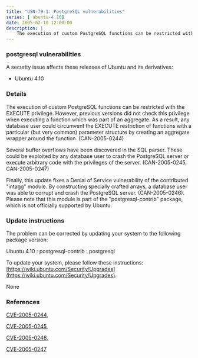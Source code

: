 ```yaml
---
title: "USN-79-1: PostgreSQL vulnerabilities"
series: [ ubuntu-4.10]
date: 2005-02-10 12:00:00
description: |
    The execution of custom PostgreSQL functions can be restricted with the EXECUTE privilege. However, previous versions did not check this privilege when executing a function which was part of an aggregate. As a result, any database user could circumvent the EXECUTE restriction of functions with a particular (but very common) parameter structure by creating an aggregate wrapper around the function. (CAN-2005-0244)
--- 
```

 
 


### postgresql vulnerabilities

A security issue affects these releases of Ubuntu and its derivatives:

* Ubuntu 4.10

### Details

The execution of custom PostgreSQL functions can be restricted with the EXECUTE privilege. However, previous versions did not check this privilege when executing a function which was part of an aggregate. As a result, any database user could circumvent the EXECUTE restriction of functions with a particular (but very common) parameter structure by creating an aggregate wrapper around the function. (CAN-2005-0244)

Several buffer overflows have been discovered in the SQL parser. These could be exploited by any database user to crash the PostgreSQL server or execute arbitrary code with the privileges of the server. (CAN-2005-0245, CAN-2005-0247)

Finally, this update fixes a Denial of Service vulnerability of the contributed &quot;intagg&quot; module. By constructing specially crafted arrays, a database user was able to corrupt and crash the PostgreSQL server. (CAN-2005-0246). Please note that this module is part of the &quot;postgresql-contrib&quot; package, which is not officially supported by Ubuntu.

### Update instructions

The problem can be corrected by updating your system to the following package version:

Ubuntu 4.10
 : postgresql-contrib 
 : postgresql 

To update your system, please follow these instructions: [https://wiki.ubuntu.com/Security/Upgrades](https://wiki.ubuntu.com/Security/Upgrades).

None

### References

 
 [CVE-2005-0244](http://people.ubuntu.com/~ubuntu-security/cve/CVE-2005-0244), 

 [CVE-2005-0245](http://people.ubuntu.com/~ubuntu-security/cve/CVE-2005-0245), 

 [CVE-2005-0246](http://people.ubuntu.com/~ubuntu-security/cve/CVE-2005-0246), 

 [CVE-2005-0247](http://people.ubuntu.com/~ubuntu-security/cve/CVE-2005-0247)
 


